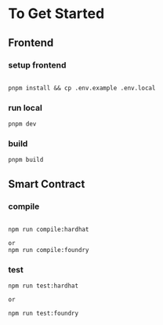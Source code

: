 # To Get Started

## Frontend

### setup frontend

```

pnpm install && cp .env.example .env.local

```

### run local

```
pnpm dev
```

### build

```
pnpm build
```

## Smart Contract

### compile

```

npm run compile:hardhat

or
npm run compile:foundry

```

### test

```
npm run test:hardhat

or

npm run test:foundry
```
